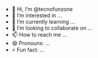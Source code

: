 - 👋 Hi, I’m @tecnofunzone
- 👀 I’m interested in ...
- 🌱 I’m currently learning ...
- 💞️ I’m looking to collaborate on ...
- 📫 How to reach me ...
- 😄 Pronouns: ...
- ⚡ Fun fact: ...

<!---
tecnofunzone/tecnofunzone is a ✨ special ✨ repository because its `README.md` (this file) appears on your GitHub profile.
You can click the Preview link to take a look at your changes.
--->
